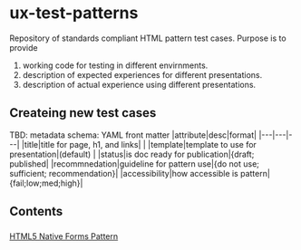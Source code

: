 # ux-test-patterns
Repository of standards compliant HTML pattern test cases.  Purpose is to provide

1. working code for testing in different envirnments.
2. description of expected experiences for different presentations.
3. description of actual experience using different presentations.


## Createing new test cases
TBD: metadata schema: YAML front matter
|attribute|desc|format|
|---|---|---|
|title|title for page, h1, and links| |
|template|template to use for presentation|(default) |
|status|is doc ready for publication|{draft; published|
|recommnedation|guideline for pattern use|{do not use; sufficient; recommendation}|
|accessibility|how accessible is pattern|{fail;low;med;high}|


## Contents
###
[HTML5 Native Forms Pattern](interactive/inputs/input-advanced.md)
